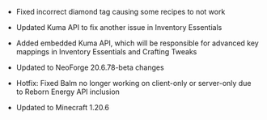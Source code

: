 - Fixed incorrect diamond tag causing some recipes to not work

- Updated Kuma API to fix another issue in Inventory Essentials

- Added embedded Kuma API, which will be responsible for advanced key mappings in Inventory Essentials and Crafting Tweaks

- Updated to NeoForge 20.6.78-beta changes

- Hotfix: Fixed Balm no longer working on client-only or server-only due to Reborn Energy API inclusion
- Updated to Minecraft 1.20.6